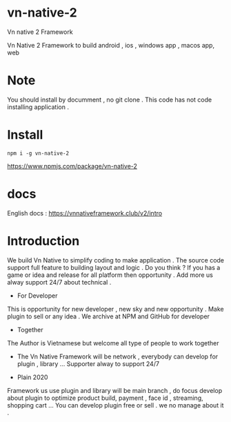 
# vn-native-2

Vn native 2 Framework

Vn Native 2 Framework to build android , ios , windows app , macos app, web

# Note 

You should install by documment , no git clone . This code has not code installing application . 



# Install 


<code>npm i -g vn-native-2</code>

https://www.npmjs.com/package/vn-native-2

# docs

English docs : https://vnnativeframework.club/v2/intro

# Introduction 


We build Vn Native to simplify coding to make application . The source code support full feature to building layout and logic . Do you think ? If you has a game or idea and release for all platform then opportunity . Add more us alway support 24/7 about technical . 

- For Developer 

This is opportunity for new developer , new sky and new opportunity . Make plugin to sell or any idea . We archive at NPM and GitHub for developer  

- Together

The Author is Vietnamese but welcome all type of people to work together 

- The Vn Native Framework will be network , everybody can develop for plugin , library ... Supporter alway to support 24/7 

- Plain 2020

Framework us use plugin and library will be main branch , do focus develop about plugin to optimize product build, payment , face id , streaming, shopping cart ...
You can develop plugin free or sell . we no manage about it .

